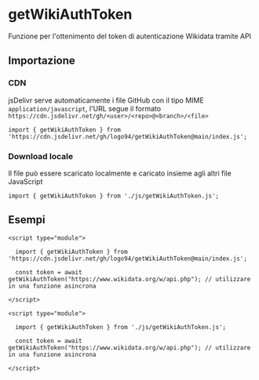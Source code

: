 # getWikiAuthToken
Funzione per l'ottenimento del token di autenticazione Wikidata tramite API


## Importazione


### CDN

jsDelivr serve automaticamente i file GitHub con il tipo MIME `application/javascript`, l'URL segue il formato `https://cdn.jsdelivr.net/gh/<user>/<repo>@<branch>/<file>`

```
import { getWikiAuthToken } from 'https://cdn.jsdelivr.net/gh/logo94/getWikiAuthToken@main/index.js';
```


### Download locale

Il file può essere scaricato localmente e caricato insieme agli altri file JavaScript
```
import { getWikiAuthToken } from './js/getWikiAuthToken.js';
```


## Esempi

```
<script type="module">
        
  import { getWikiAuthToken } from 'https://cdn.jsdelivr.net/gh/logo94/getWikiAuthToken@main/index.js';

  const token = await getWikiAuthToken("https://www.wikidata.org/w/api.php"); // utilizzare in una funzione asincrona

</script>
```
```
<script type="module">
        
  import { getWikiAuthToken } from './js/getWikiAuthToken.js';

  const token = await getWikiAuthToken("https://www.wikidata.org/w/api.php"); // utilizzare in una funzione asincrona

</script>
```
